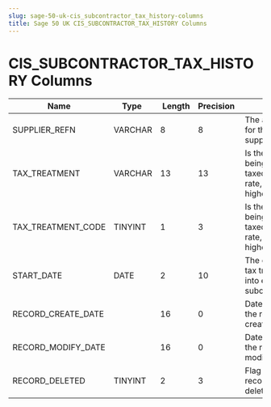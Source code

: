 ```yaml
---
slug: sage-50-uk-cis_subcontractor_tax_history-columns
title: Sage 50 UK CIS_SUBCONTRACTOR_TAX_HISTORY Columns
---
```

# CIS_SUBCONTRACTOR_TAX_HISTORY Columns

| Name | Type  |  Length | Precision  |  Notes  | Example |
| --- | --- | --- | --- | --- | --- |
| SUPPLIER_REFN | VARCHAR | 8 | 8 | The account reference for the supplier/subcontractor |  |
| TAX_TREATMENT | VARCHAR | 13 | 13 | Is the subcontractor being paid gross, taxed at the standard rate, or taxed at the higher rate? |  |
| TAX_TREATMENT_CODE | TINYINT | 1 | 3 | Is the subcontractor being paid gross, taxed at the standard rate, or taxed at the higher rate? |  |
| START_DATE | DATE | 2 | 10 | The date on which this tax treatment comes into effect for the subcontractor |  |
| RECORD_CREATE_DATE |  | 16 | 0 | Date and time when the record was created. |  |
| RECORD_MODIFY_DATE |  | 16 | 0 | Date and time when the record was modified. |  |
| RECORD_DELETED | TINYINT | 2 | 3 | Flag denoting if the record has been deleted or not. |  |
